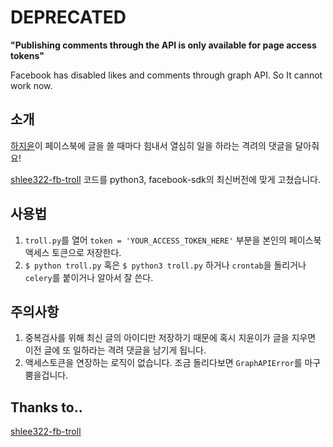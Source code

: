 # DEPRECATED

**"Publishing comments through the API is only available for page access tokens"**

Facebook has disabled likes and comments through graph API. So It cannot work now.

## 소개

[하지윤](http://www.facebook.com/jiyoon96)이 페이스북에 글을 쓸 때마다 힘내서 열심히 일을 하라는 격려의 댓글을 달아줘요!

[shlee322-fb-troll](https://github.com/devxoul/shlee322-fb-troll) 코드를 python3, facebook-sdk의 최신버전에 맞게 고쳤습니다.

## 사용법

1. `troll.py`를 열어 `token = 'YOUR_ACCESS_TOKEN_HERE'` 부분을 본인의 페이스북 액세스 토큰으로 저장한다.
2. `$ python troll.py` 혹은 `$ python3 troll.py` 하거나 `crontab`을 돌리거나 `celery`를 붙이거나 알아서 잘 쓴다.

## 주의사항

1. 중복검사를 위해 최신 글의 아이디만 저장하기 때문에 혹시 지윤이가 글을 지우면 이전 글에 또 일하라는 격려 댓글을 남기게 됩니다.
2. 액세스토큰을 연장하는 로직이 없습니다. 조금 돌리다보면 `GraphAPIError`를 마구 뿜을겁니다.

## Thanks to..

[shlee322-fb-troll](https://github.com/devxoul/shlee322-fb-troll)
